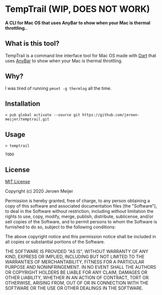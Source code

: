 # TempTrail (WIP, DOES NOT WORK)

**A CLI for Mac OS that uses AnyBar to show when your Mac is thermal throttling..**

## What is this tool?

TempTrail is a command line interface tool for Mac OS made with [Dart](https://dart.dev/) that uses [AnyBar](https://github.com/tonsky/AnyBar) to show when your Mac is thermal throttling.

## Why?

I was tired of running `pmset -g thermlog` all the time.

## Installation

```shell
> pub global activate --source git https://github.com/jeroen-meijer/temptrail.git
```

## Usage

```shell
> temptrail

TODO
```

## License

[MIT License](https://opensource.org/licenses/MIT)

Copyright (c) 2020 Jeroen Meijer

Permission is hereby granted, free of charge, to any person obtaining a copy
of this software and associated documentation files (the "Software"), to deal
in the Software without restriction, including without limitation the rights
to use, copy, modify, merge, publish, distribute, sublicense, and/or sell
copies of the Software, and to permit persons to whom the Software is
furnished to do so, subject to the following conditions:

The above copyright notice and this permission notice shall be included in all
copies or substantial portions of the Software.

THE SOFTWARE IS PROVIDED "AS IS", WITHOUT WARRANTY OF ANY KIND, EXPRESS OR
IMPLIED, INCLUDING BUT NOT LIMITED TO THE WARRANTIES OF MERCHANTABILITY,
FITNESS FOR A PARTICULAR PURPOSE AND NONINFRINGEMENT. IN NO EVENT SHALL THE
AUTHORS OR COPYRIGHT HOLDERS BE LIABLE FOR ANY CLAIM, DAMAGES OR OTHER
LIABILITY, WHETHER IN AN ACTION OF CONTRACT, TORT OR OTHERWISE, ARISING FROM,
OUT OF OR IN CONNECTION WITH THE SOFTWARE OR THE USE OR OTHER DEALINGS IN THE
SOFTWARE.
